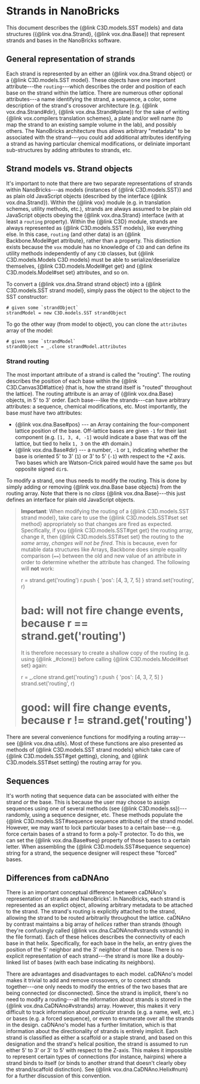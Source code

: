 # Strands in NanoBricks

This document describes the {@link C3D.models.SST models} and data structures ({@link vox.dna.Strand}, {@link vox.dna.Base}) that represent strands and bases in the NanoBricks software.

## General representation of strands

Each strand is represented by an either an {@link vox.dna.Strand object} or a {@link C3D.models.SST model}. These objects have one important attribute---the `routing`---which describes the order and position of each base on the strand within the lattice. There are numerous other optional attributes---a name identifying the strand, a sequence, a color, some description of the strand's crossover architecture (e.g. {@link vox.dna.Strand#dir}, {@link vox.dna.Strand#plane}) for the sake of writing {@link vox.compilers translation schemes}, a plate and/or well name (to map the strand to an existing sample volume in the lab), and possibly others. The NanoBricks architecture thus allows arbitrary "metadata" to be associated with the strand---you could add additional attributes identifying a strand as having particular chemical modifications, or deliniate important sub-structures by adding attributes to strands, etc. 

## Strand models vs. Strand objects

It's important to note that there are two separate representations of strands within NanoBricks---as models (instances of {@link C3D.models.SST}) and as plain old JavaScript objects (described by the interface {@link vox.dna.Strand}). Within the {@link vox} module (e.g. in translation schemes, utility methods, etc.), strands are always assumed to be plain old JavaScript objects obeying the {@link vox.dna.Strand} interface (with at least a `routing` property). Within the {@link C3D} module, strands are always represented as {@link C3D.models.SST models}, like everything else. In this case, `routing` (and other data) is an {@link Backbone.Model#get attribute}, rather than a property. This distinction exists because the `vox` module has no knowledge of `C3D` and can define its utility methods independently of any `C3D` classes, but {@link C3D.models.Models C3D models} must be able to serialize/deserialize themselves, {@link C3D.models.Model#get get} and {@link C3D.models.Model#set set} attributes, and so on.

To convert a {@link vox.dna.Strand strand object} into a {@link C3D.models.SST strand model}, simply pass the object to the object to the SST constructor:

    # given some `strandObject`
    strandModel = new C3D.models.SST strandObject

To go the other way (from model to object), you can clone the `attributes` array of the model:

    # given some `strandModel`
    strandObject = _.clone strandModel.attributes

### Strand routing

The most important attribute of a strand is called the "routing". The routing describes the position of each base within the {@link C3D.Canvas3D#lattice} (that is, how the strand itself is "routed" throughout the lattice). The routing attribute is an array of {@link vox.dna.Base} objects, in 5' to 3' order. Each base---like the strands---can have arbitrary attributes: a sequence, chemical modifications, etc. Most importantly, the base *must* have two attributes: 

* {@link vox.dna.Base#pos} --- an Array containing the four-component lattice position of the base. Off-lattice bases are given `-1` for their last component (e.g. `[1, 3, 4, -1]` would indicate a base that was off the lattice, but tied to helix `1, 3` on the `4`th domain.)
* {@link vox.dna.Base#dir} --- a number, `-1` or `1`, indicating whether the base is oriented 5' to 3' (`1`) or 3' to 5' (`-1`) with respect to the +Z axis. Two bases which are Watson-Crick paired would have the same `pos` but opposite signed `dir`s.

To modify a strand, one thus needs to modify the routing. This is done by simply adding or removing {@link vox.dna.Base base objects} from the routing array. Note that there is no _class_ {@link vox.dna.Base}---this just defines an interface for plain old JavaScript objects. 

> **Important**: When modifying the routing of a {@link C3D.models.SST strand model}, take care to use the {@link C3D.models.SST#set set method} appropriately so that changes are fired as expected. Specifically, if you {@link C3D.models.SST#get get} the routing array, change it, then {@link C3D.models.SST#set set} the routing to the _same_ array, _changes will not be fired_. This is because, even for mutable data structures like Arrays, Backbone does simple equality comparison (`==`) between the old and new value of an attribute in order to determine whether the attribute has changed. The following will **not** work:
> 
>   r = strand.get('routing')
>   r.push { 'pos': [4, 3, 7, 5] }
>   strand.set('routing', r) 
>   # bad: will not fire change events, because r == strand.get('routing')
> 
> It is therefore necessary to create a shallow copy of the routing (e.g. using {@link _#clone}) before calling {@link C3D.models.Model#set set} again:
>   
>   r = _.clone strand.get('routing')
>   r.push { 'pos': [4, 3, 7, 5] }
>   strand.set('routing', r) 
>   # good: will fire change events, because r != strand.get('routing')

There are several convenience functions for modifying a routing array---see {@link vox.dna.utils}. Most of these functions are also presented as methods of {@link C3D.models.SST strand models} which take care of {@link C3D.models.SST#get getting}, cloning, and {@link C3D.models.SST#set setting} the routing array for you.

## Sequences

It's worth noting that sequence data can be associated with either the strand _or_ the base. This is because the user may choose to assign sequences using one of several methods (see {@link C3D.models.ss})---randomly, using a sequence designer, etc. These methods populate the {@link C3D.models.SST#sequence sequence attribute} of the strand model. However, we may want to lock particular bases to a certain base---e.g. force certain bases of a strand to form a poly-T protector. To do this, we can set the {@link vox.dna.Base#seq} property of those bases to a certain letter. When assembling the {@link C3D.models.SST#sequence sequence} string for a strand, the sequence designer will respect these "forced" bases.

## Differences from caDNAno

There is an important conceptual difference between caDNAno's representation of strands and NanoBricks'. In NanoBricks, each strand is represented as an explict object, allowing arbitrary metadata to be attached to the strand. The strand's routing is explicitly attached to the strand, allowing the strand to be routed arbitrarily throughout the lattice. caDNAno by contrast maintains a big array of _helices_ rather than strands (though they're confusingly called  {@link vox.dna.CaDNAno#vstrands vstrands} in the file format). Each of these helices describes the connectivity of each base in that helix. Specifically, for each base in the helix, an entry gives the position of the 5' neighbor and the 3' neighbor of that base. There is no explicit representation of each strand---the strand is more like a doubly-linked list of bases (with each base indicating its neighbors).

There are advantages and disadvantages to each model. caDNAno's model makes it trivial to add and remove crossovers, or to conect strands together---one only needs to modify the entries of the two bases that are being connected (or disconnected). Since the strand is implicit, there's no need to modify a routing---all the information about strands is stored in the {@link vox.dna.CaDNAno#vstrands} array. However, this makes it very difficult to track information about _particular_ strands (e.g. a name, well, etc.) or bases (e.g. a forced sequence), or even to enumerate over all the strands in the design. caDNAno's model has a further limitation, which is that information about the directionality of strands is entirely implicit. Each strand is classified as either a scaffold or a staple strand, and based on this designation and the strand's helical position, the strand is assumed to run either 5' to 3' or 3' to 5' with respect to the Z-axis. This makes it impossible to represent certain types of connections (for instance, hairpins) where a strand binds to itself (or binds to another strand that doesn't clearly obey the strand/scaffold distinction). See {@link vox.dna.CaDNAno.Helix#num} for a further discussion of this convention.


